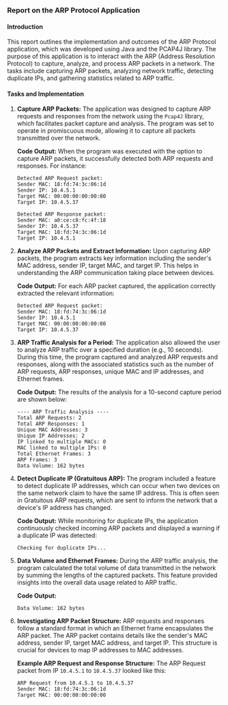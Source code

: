 ### Report on the ARP Protocol Application

#### **Introduction**
This report outlines the implementation and outcomes of the ARP Protocol application, which was developed using Java and the PCAP4J library. The purpose of this application is to interact with the ARP (Address Resolution Protocol) to capture, analyze, and process ARP packets in a network. The tasks include capturing ARP packets, analyzing network traffic, detecting duplicate IPs, and gathering statistics related to ARP traffic.

#### **Tasks and Implementation**

1. **Capture ARP Packets:**
   The application was designed to capture ARP requests and responses from the network using the `Pcap4J` library, which facilitates packet capture and analysis. The program was set to operate in promiscuous mode, allowing it to capture all packets transmitted over the network.

   **Code Output:**
   When the program was executed with the option to capture ARP packets, it successfully detected both ARP requests and responses. For instance:
   ```
   Detected ARP Request packet:
   Sender MAC: 18:fd:74:3c:06:1d
   Sender IP: 10.4.5.1
   Target MAC: 00:00:00:00:00:00
   Target IP: 10.4.5.37

   Detected ARP Response packet:
   Sender MAC: a0:ce:c8:fc:4f:18
   Sender IP: 10.4.5.37
   Target MAC: 18:fd:74:3c:06:1d
   Target IP: 10.4.5.1
   ```

2. **Analyze ARP Packets and Extract Information:**
   Upon capturing ARP packets, the program extracts key information including the sender's MAC address, sender IP, target MAC, and target IP. This helps in understanding the ARP communication taking place between devices.

   **Code Output:**
   For each ARP packet captured, the application correctly extracted the relevant information:
   ```
   Detected ARP Request packet:
   Sender MAC: 18:fd:74:3c:06:1d
   Sender IP: 10.4.5.1
   Target MAC: 00:00:00:00:00:00
   Target IP: 10.4.5.37
   ```

3. **ARP Traffic Analysis for a Period:**
   The application also allowed the user to analyze ARP traffic over a specified duration (e.g., 10 seconds). During this time, the program captured and analyzed ARP requests and responses, along with the associated statistics such as the number of ARP requests, ARP responses, unique MAC and IP addresses, and Ethernet frames.

   **Code Output:**
   The results of the analysis for a 10-second capture period are shown below:
   ```
   ---- ARP Traffic Analysis ----
   Total ARP Requests: 2
   Total ARP Responses: 1
   Unique MAC Addresses: 3
   Unique IP Addresses: 2
   IP linked to multiple MACs: 0
   MAC linked to multiple IPs: 0
   Total Ethernet Frames: 3
   ARP Frames: 3
   Data Volume: 162 bytes
   ```

4. **Detect Duplicate IP (Gratuitous ARP):**
   The program included a feature to detect duplicate IP addresses, which can occur when two devices on the same network claim to have the same IP address. This is often seen in Gratuitous ARP requests, which are sent to inform the network that a device's IP address has changed.

   **Code Output:**
   While monitoring for duplicate IPs, the application continuously checked incoming ARP packets and displayed a warning if a duplicate IP was detected:
   ```
   Checking for duplicate IPs...
   ```

5. **Data Volume and Ethernet Frames:**
   During the ARP traffic analysis, the program calculated the total volume of data transmitted in the network by summing the lengths of the captured packets. This feature provided insights into the overall data usage related to ARP traffic.

   **Code Output:**
   ```
   Data Volume: 162 bytes
   ```

6. **Investigating ARP Packet Structure:**
   ARP requests and responses follow a standard format in which an Ethernet frame encapsulates the ARP packet. The ARP packet contains details like the sender's MAC address, sender IP, target MAC address, and target IP. This structure is crucial for devices to map IP addresses to MAC addresses.

   **Example ARP Request and Response Structure:**
   The ARP Request packet from IP `10.4.5.1` to `10.4.5.37` looked like this:
   ```
   ARP Request from 10.4.5.1 to 10.4.5.37
   Sender MAC: 18:fd:74:3c:06:1d
   Target MAC: 00:00:00:00:00:00
   ```
